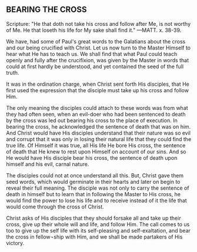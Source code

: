 ## BEARING THE CROSS ##

Scripture: "He that doth not take his cross and follow after Me, is not worthy of Me. He that loseth his life for My sake shall find it." —MATT. x. 38-39.



We have, had some of Paul's great words to the Galatians about the cross and our being crucified with Christ. Let us now turn to the Master Himself to hear what He has to teach us. We shall find that what Paul could teach openly and fully after the crucifixion, was given by the Master in words that could at first hardly be understood, and yet contained the seed of the full truth.



It was in the ordination charge, when Christ sent forth His disciples, that He first used the expression that the disciple must take up his cross and follow Him.



The only meaning the disciples could attach to these words was from what they had often seen, when an evil-doer who had been sentenced to death by the cross was led out bearing his cross to the place of execution. In bearing the cross, he acknowledged the sentence of death that was on him. And Christ would have His disciples understand that their nature was so evil and corrupt that it was only in losing their natural life that they could find the true life. Of Himself it was true, all His life He bore His cross, the sentence of death that He knew to rest upon Himself on account of our sins. And so He would have His disciple bear his cross, the sentence of death upon himself and his evil, carnal nature.



The disciples could not at once understand all this. But, Christ gave them seed words, which would germinate in their hearts and later on begin to reveal their full meaning. The disciple was not only to carry the sentence of death in himself but to learn that in following the Master to His cross, he would find the power to lose his life and to receive instead of it the life that would come through the cross of Christ.



Christ asks of His disciples that they should forsake all and take up their cross, give up their whole will and life, and follow Him. The call comes to us too to give up the self life with its self-pleasing and self-exaltation, and bear the cross in fellow¬ship with Him, and we shall be made partakers of His victory.

